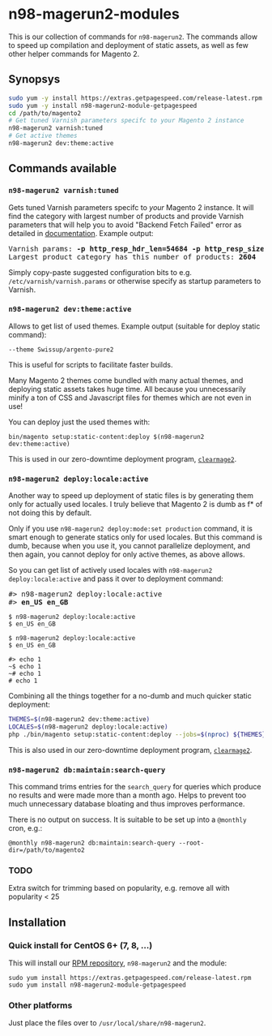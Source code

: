 # n98-magerun2-modules

This is our collection of commands for `n98-magerun2`.
The commands allow to speed up compilation and deployment of static assets, as well
 as few other helper commands for Magento 2.

## Synopsys

```bash
sudo yum -y install https://extras.getpagespeed.com/release-latest.rpm
sudo yum -y install n98-magerun2-module-getpagespeed
cd /path/to/magento2
# Get tuned Varnish parameters specifc to your Magento 2 instance
n98-magerun2 varnish:tuned 
# Get active themes
n98-magerun2 dev:theme:active
```

## Commands available

### `n98-magerun2 varnish:tuned`

Gets tuned Varnish parameters specifc to *your* Magento 2 instance. It will find the category with 
largest number of products and provide Varnish parameters that will help you to avoid 
"Backend Fetch Failed" error as detailed in 
[documentation](https://devdocs.magento.com/guides/v2.2/config-guide/varnish/tshoot-varnish-503.html). 
Example output:

<pre>
Varnish params: <b>-p http_resp_hdr_len=54684 -p http_resp_size=79260 -p workspace_backend=112028</b>
Largest product category has this number of products: <b>2604</b>
</pre>

Simply copy-paste suggested configuration bits to e.g. `/etc/varnish/varnish.params` or otherwise
specify as startup parameters to Varnish.

### `n98-magerun2 dev:theme:active`

Allows to get list of used themes. Example output (suitable for deploy static command):

    --theme Swissup/argento-pure2

This is useful for scripts to facilitate faster builds.

Many Magento 2 themes come bundled with many actual themes, and deploying static assets takes huge time.
All because you unnecessarily minify a ton of CSS and Javascript files for themes which are not even in use!

You can deploy just the used themes with:

    bin/magento setup:static-content:deploy $(n98-magerun2 dev:theme:active)
    
This is used in our zero-downtime deployment program, 
[`clearmage2`](https://www.getpagespeed.com/clearmage2).

### `n98-magerun2 deploy:locale:active`

Another way to speed up deployment of static files is by generating them only for actually used
locales. I truly believe that Magento 2 is dumb as f* of not doing this by default.

Only if you use `n98-magerun2 deploy:mode:set production` command, it is smart enough to generate
statics only for used locales. But this command is dumb, because when you use it, you cannot parallelize
deployment, and then again, you cannot deploy for only active themes, as above allows.

So you can get list of actively used locales with `n98-magerun2 deploy:locale:active` and pass it
over to deployment command:

<pre>
<em>#></em> n98-magerun2 deploy:locale:active
<em>#></em> <b>en_US en_GB</b>
</pre>

```console
$ n98-magerun2 deploy:locale:active
$ en_US en_GB
```

```shell-session
$ n98-magerun2 deploy:locale:active
$ en_US en_GB
```

```console
#> echo 1
~$ echo 1
~# echo 1
# echo 1
```


Combining all the things together for a no-dumb and much quicker static deployment:

```bash
THEMES=$(n98-magerun2 dev:theme:active)
LOCALES=$(n98-magerun2 deploy:locale:active)
php ./bin/magento setup:static-content:deploy --jobs=$(nproc) ${THEMES} ${LOCALES}
```

This is also used in our zero-downtime deployment program, 
[`clearmage2`](https://www.getpagespeed.com/clearmage2).

### `n98-magerun2 db:maintain:search-query`

This command trims entries for the `search_query` for queries which produce no results and were
made more than a month ago. Helps to prevent too much unnecessary database bloating and thus
improves performance. 

There is no output on success. It is suitable to be set up into a `@monthly` cron, e.g.:

    @monthly n98-magerun2 db:maintain:search-query --root-dir=/path/to/magento2  
    
### TODO

Extra switch for trimming based on popularity, e.g. remove all with popularity < 25    

## Installation

### Quick install for CentOS 6+ (7, 8, ...)

This will install our [RPM repository](https://www.getpagespeed.com/redhat), `n98-magerun2` and the module:

    sudo yum install https://extras.getpagespeed.com/release-latest.rpm
    sudo yum install n98-magerun2-module-getpagespeed

### Other platforms

Just place the files over to `/usr/local/share/n98-magerun2`.


